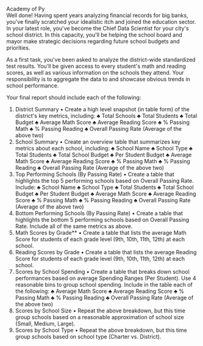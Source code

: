 Academy of Py	 
Well done! Having spent years analyzing financial records for big banks, you've finally scratched your idealistic itch and joined the education sector. In your latest role, you've become the Chief Data Scientist for your city's school district. In this capacity, you'll be helping the  school board and mayor make strategic decisions regarding future school budgets and priorities.

As a first task, you've been asked to analyze the district-wide standardized test results. You'll be given access to every student's math and reading scores, as well as various information on the schools they attend. Your responsibility is to aggregate the data to and showcase obvious trends in school performance.

Your final report should include each of the following:
1.	District Summary
•	Create a high level snapshot (in table form) of the district's key metrics, including:
♣	Total Schools
♣	Total Students
♣	Total Budget
♣	Average Math Score
♣	Average Reading Score 
♣	% Passing Math 
♣	% Passing Reading 
♣	Overall Passing Rate (Average of the above two)
2.	School Summary
•	Create an overview table that summarizes key metrics about each school, including:
♣	School Name
♣	School Type
♣	Total Students
♣	Total School Budget
♣	Per Student Budget
♣	Average Math Score
♣	Average Reading Score
♣	% Passing Math
♣	% Passing Reading
♣	Overall Passing Rate (Average of the above two)
3.	Top Performing Schools (By Passing Rate)
•	Create a table that highlights the top 5 performing schools based on Overall Passing Rate. Include:
♣	School Name
♣	School Type
♣	Total Students
♣	Total School Budget
♣	Per Student Budget
♣	Average Math Score
♣	Average Reading Score
♣	% Passing Math
♣	% Passing Reading
♣	Overall Passing Rate (Average of the above two)
4.	Bottom Performing Schools (By Passing Rate)
•	Create a table that highlights the bottom 5 performing schools based on Overall Passing Rate. Include all of the same metrics as above.
5.	Math Scores by Grade**
•	Create a table that lists the average Math Score for students of each grade level (9th, 10th, 11th, 12th) at each school.
6.	Reading Scores by Grade
•	Create a table that lists the average Reading Score for students of each grade level (9th, 10th, 11th, 12th) at each school.
7.	Scores by School Spending
•	Create a table that breaks down school performances based on average Spending Ranges (Per Student). Use 4 reasonable bins to group school spending. Include in the table each of the following:
♣	Average Math Score
♣	Average Reading Score
♣	% Passing Math
♣	% Passing Reading
♣	Overall Passing Rate (Average of the above two)
8.	Scores by School Size
•	Repeat the above breakdown, but this time group schools based on a reasonable approximation of school size (Small, Medium, Large).
9.	Scores by School Type
•	Repeat the above breakdown, but this time group schools based on school type (Charter vs. District).
